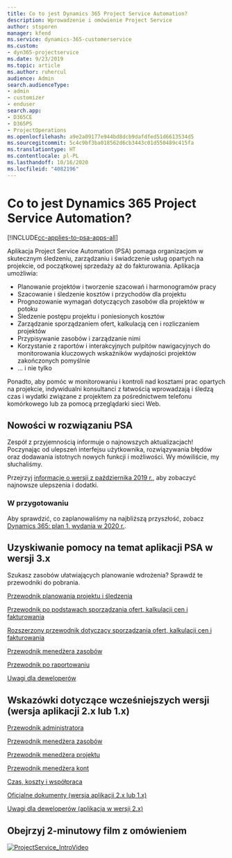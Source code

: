 ```yaml
---
title: Co to jest Dynamics 365 Project Service Automation?
description: Wprowadzenie i omówienie Project Service
author: stsporen
manager: kfend
ms.service: dynamics-365-customerservice
ms.custom:
- dyn365-projectservice
ms.date: 9/23/2019
ms.topic: article
ms.author: ruhercul
audience: Admin
search.audienceType:
- admin
- customizer
- enduser
search.app:
- D365CE
- D365PS
- ProjectOperations
ms.openlocfilehash: a9e2a09177e944bd8dcb9dafdfed51d6613534d5
ms.sourcegitcommit: 5c4c9bf3ba018562d6cb3443c01d550489c415fa
ms.translationtype: HT
ms.contentlocale: pl-PL
ms.lasthandoff: 10/16/2020
ms.locfileid: "4082196"
---
```

# <a name="what-is-dynamics-365-project-service-automation"></a>Co to jest Dynamics 365 Project Service Automation?

[!INCLUDE[cc-applies-to-psa-apps-all](../includes/cc-applies-to-psa-apps-all.md)]

Aplikacja Project Service Automation (PSA) pomaga organizacjom w skutecznym śledzeniu, zarządzaniu i świadczenie usług opartych na projekcie, od początkowej sprzedaży aż do fakturowania. Aplikacja umożliwia:

- Planowanie projektów i tworzenie szacowań i harmonogramów pracy
- Szacowanie i śledzenie kosztów i przychodów dla projektu
- Prognozowanie wymagań dotyczących zasobów dla projektów w potoku
- Śledzenie postępu projektu i poniesionych kosztów
- Zarządzanie sporządzaniem ofert, kalkulacją cen i rozliczaniem projektów
- Przypisywanie zasobów i zarządzanie nimi
- Korzystanie z raportów i interakcyjnych pulpitów nawigacyjnych do monitorowania kluczowych wskaźników wydajności projektów zakończonych pomyślnie
- ... i nie tylko

Ponadto, aby pomóc w monitorowaniu i kontroli nad kosztami prac opartych na projekcie, indywidualni konsultanci z łatwością wprowadzają i śledzą czas i wydatki związane z projektem za pośrednictwem telefonu komórkowego lub za pomocą przeglądarki sieci Web.

## <a name="whats-new-in-psa"></a>Nowości w rozwiązaniu PSA
Zespół z przyjemnością informuje o najnowszych aktualizacjach! Poczynając od ulepszeń interfejsu użytkownika, rozwiązywania błędów oraz dodawania istotnych nowych funkcji i możliwości. Wy mówiliście, my słuchaliśmy.

Przejrzyj [informacje o wersji z października 2019 r.](https://docs.microsoft.com/dynamics365-release-plan/2019wave2/index), aby zobaczyć najnowsze ulepszenia i dodatki.

### <a name="in-development"></a>W przygotowaniu
Aby sprawdzić, co zaplanowaliśmy na najbliższą przyszłość, zobacz [Dynamics 365: plan 1. wydania w 2020 r.](https://docs.microsoft.com/dynamics365-release-plan/2020wave1/index).

## <a name="get-help-with-psa-version-3x"></a>Uzyskiwanie pomocy na temat aplikacji PSA w wersji 3.x
Szukasz zasobów ułatwiających planowanie wdrożenia? Sprawdź te przewodniki do pobrania.

 [Przewodnik planowania projektu i śledzenia](../psa/implementation-guides/project-planning-tracking.md)

 [Przewodnik po podstawach sporządzania ofert, kalkulacji cen i fakturowania](../psa/implementation-guides/begin-quoting-pricing-billing.md)

 [Rozszerzony przewodnik dotyczący sporządzania ofert, kalkulacji cen i fakturowania](../psa/implementation-guides/adv-quoting-pricing-billing.md)

 [Przewodnik menedżera zasobów](../psa/implementation-guides/resource-management-guide.md)

 [Przewodnik po raportowaniu](../psa/implementation-guides/reporting-guide.md)

 [Uwagi dla deweloperów](../psa/developer-guides/overview-dev-notes-v3.x.md)

## <a name="guidance-for-earlier-versions-app-version-2x-or-1x"></a>Wskazówki dotyczące wcześniejszych wersji (wersja aplikacji 2.x lub 1.x)
 [Przewodnik administratora](../psa/admin-guide.md)

 [Przewodnik menedżera zasobów](../psa/resource-manager-guide.md)

 [Przewodnik menedżera projektu](../psa/project-manager-guide.md)

 [Przewodnik menedżera kont](../psa/account-manager-guide.md)

 [Czas, koszty i współpraca](../psa/time-expense-collaboration-guide.md)

 [Oficjalne dokumenty (wersja aplikacji 2.x lub 1.x)](../psa/white-papers.md)

 [Uwagi dla deweloperów (aplikacja w wersji 2.x)](../psa/developer-guides/add-custom-qoi-forms-v2.x.md)

 ## <a name="watch-a-2-minute-overview-video"></a>Obejrzyj 2-minutowy film z omówieniem
 <a name="heroArea"></a> [![ProjectService_IntroVideo](../psa/media/project-service-intro-video.png "ProjectService_IntroVideo")](https://go.microsoft.com/fwlink/p/?LinkId=799457)


